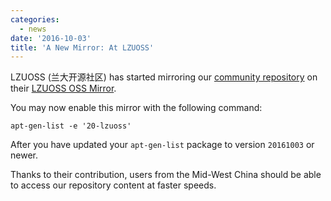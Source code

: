```yaml
---
categories:
  - news
date: '2016-10-03'
title: 'A New Mirror: At LZUOSS'
---
```



LZUOSS (兰大开源社区) has started mirroring our [community repository](https://repo.aosc.io) on their [LZUOSS OSS Mirror](http://mirror.lzu.edu.cn/).

You may now enable this mirror with the following command:

    apt-gen-list -e '20-lzuoss'

After you have updated your `apt-gen-list` package to version `20161003` or newer.

Thanks to their contribution, users from the Mid-West China should be able to access our repository content at faster speeds.